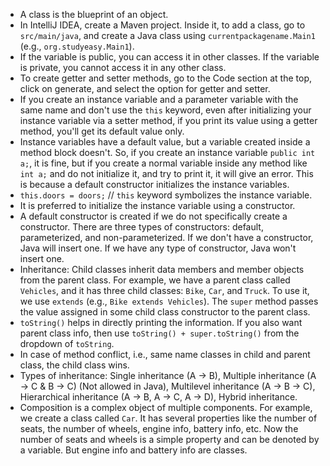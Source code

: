 - A class is the blueprint of an object.
- In IntelliJ IDEA, create a Maven project. Inside it, to add a class, go to `src/main/java`, and create a Java class using `currentpackagename.Main1` (e.g., `org.studyeasy.Main1`).
- If the variable is public, you can access it in other classes. If the variable is private, you cannot access it in any other class.
- To create getter and setter methods, go to the Code section at the top, click on generate, and select the option for getter and setter.
- If you create an instance variable and a parameter variable with the same name and don't use the `this` keyword, even after initializing your instance variable via a setter method, if you print its value using a getter method, you'll get its default value only.
- Instance variables have a default value, but a variable created inside a method block doesn't. So, if you create an instance variable `public int a;`, it is fine, but if you create a normal variable inside any method like `int a;` and do not initialize it, and try to print it, it will give an error. This is because a default constructor initializes the instance variables.
- `this.doors = doors;` // `this` keyword symbolizes the instance variable.
- It is preferred to initialize the instance variable using a constructor.
- A default constructor is created if we do not specifically create a constructor. There are three types of constructors: default, parameterized, and non-parameterized. If we don't have a constructor, Java will insert one. If we have any type of constructor, Java won't insert one.
- Inheritance: Child classes inherit data members and member objects from the parent class. For example, we have a parent class called `Vehicles`, and it has three child classes: `Bike`, `Car`, and `Truck`. To use it, we use `extends` (e.g., `Bike extends Vehicles`). The `super` method passes the value assigned in some child class constructor to the parent class.
- `toString()` helps in directly printing the information. If you also want parent class info, then use `toString() + super.toString()` from the dropdown of `toString`.
- In case of method conflict, i.e., same name classes in child and parent class, the child class wins.
- Types of inheritance: Single inheritance (A -> B), Multiple inheritance (A -> C & B -> C) (Not allowed in Java), Multilevel inheritance (A -> B -> C), Hierarchical inheritance (A -> B, A -> C, A -> D), Hybrid inheritance.
- Composition is a complex object of multiple components. For example, we create a class called `Car`. It has several properties like the number of seats, the number of wheels, engine info, battery info, etc. Now the number of seats and wheels is a simple property and can be denoted by a variable. But engine info and battery info are classes.

